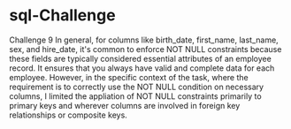 # sql-Challenge
Challenge 9
In general, for columns like birth_date, first_name, last_name, sex, and hire_date, it's common to enforce NOT NULL constraints because these fields are typically considered essential attributes of an employee record. It ensures that you always have valid and complete data for each employee. However, in the specific context of the task, where the requirement is to correctly use the NOT NULL condition on necessary columns, I limited the appliation of NOT NULL constraints primarily to primary keys and wherever columns are involved in foreign key relationships or composite keys. 